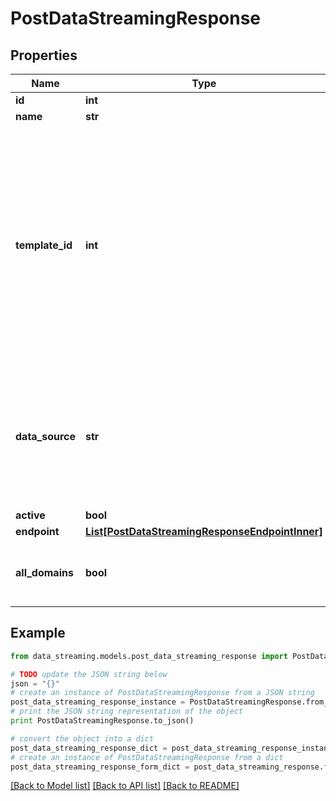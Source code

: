 # PostDataStreamingResponse


## Properties
Name | Type | Description | Notes
------------ | ------------- | ------------- | -------------
**id** | **int** |  | [optional] 
**name** | **str** |  | [optional] 
**template_id** | **int** | Options:  * &#x60;2&#x60; - Edge Applications Event Collector  * &#x60;4&#x60; - WAF Event Collector  * &#x60;86&#x60; - Edge Functions Event Collector  * &#x60;184&#x60; - Edge Applications + WAF Event Collector  * &#x60;251&#x60; - Activity History Collector  | [optional] 
**data_source** | **str** | Options:  * &#x60;http&#x60; - Edge Applications  * &#x60;waf&#x60; - WAF Events  * &#x60;cells_console&#x60; - Edge Functions  * &#x60;rtm_activity&#x60; - Activity History  | [optional] 
**active** | **bool** |  | [optional] 
**endpoint** | [**List[PostDataStreamingResponseEndpointInner]**](PostDataStreamingResponseEndpointInner.md) |  | [optional] 
**all_domains** | **bool** | Note:  * Field not used with the rtm_activity data source.  | [optional] 

## Example

```python
from data_streaming.models.post_data_streaming_response import PostDataStreamingResponse

# TODO update the JSON string below
json = "{}"
# create an instance of PostDataStreamingResponse from a JSON string
post_data_streaming_response_instance = PostDataStreamingResponse.from_json(json)
# print the JSON string representation of the object
print PostDataStreamingResponse.to_json()

# convert the object into a dict
post_data_streaming_response_dict = post_data_streaming_response_instance.to_dict()
# create an instance of PostDataStreamingResponse from a dict
post_data_streaming_response_form_dict = post_data_streaming_response.from_dict(post_data_streaming_response_dict)
```
[[Back to Model list]](../README.md#documentation-for-models) [[Back to API list]](../README.md#documentation-for-api-endpoints) [[Back to README]](../README.md)



